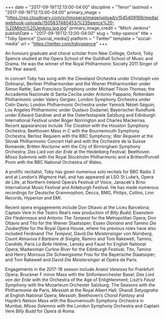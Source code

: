 +++
date = "2017-09-19T12:13:00-04:00"
discipline = "Tenor"
lastmod = "2017-09-19T12:13:00-04:00"
primary_image = "https://res.cloudinary.com/schmopera/image/upload/v1545409169/media/webhook-uploads/1505837480453/%23Spence%20-%20Mitch%20Jenkins.jpg.jpg"
primary_image_credit = "Mitch Jenkins"
publishDate = "2017-09-19T12:13:00-04:00"
slug = "toby-spence"
title = "Toby Spence"
[[social_media]]
platform = " Twitter"
template = "social-media"
url = "https://twitter.com/tobyspence"
+++

An honours graduate and choral scholar from New College, Oxford, Toby Spence studied at the Opera School of the Guildhall School of Music and Drama. He was the winner of the Royal Philharmonic Society 2011 Singer of the Year award.

In concert Toby has sung with the Cleveland Orchestra under Christoph von Dohnanyi, Berliner Philharmoniker and the Wiener Philharmoniker under Simon Rattle; San Francisco Symphony under Michael Tilson Thomas; the Accademia Nazionale di Santa Cecilia under Antonio Pappano; Rotterdam Philharmonic under Valery Gergiev; London Symphony Orchestra under Colin Davis; London Philharmonic Orchestra under Yannick Nézet-Séguin; Los Angeles Philharmonic under Gustavo Dudamel; Bayerischer Rundfunk under Edward Gardiner and at the Osterfestspiele Salzburg and Edinburgh International Festival under Roger Norrington and Charles Mackerras. Recent appearances include *The Creation* with the Houston Symphony Orchestra; Beethoven Mass in C with the Bournemouth Symphony Orchestra; Berlioz Requiem with the BBC Symphony; *War Requiem* at the Slovak Philharmonic Concert Hall and with the Orchestre de la Suisse Romande; Britten *Nocturne* with the City of Birmingham Symphony Orchestra; *Das Lied von der Erde* at the Heidelberg Festival; Beethoven *Missa Solemnis* with the Royal Stockholm Philharmonic and a Britten/Purcell Prom with the BBC National Orchestra of Wales.

A prolific recitalist, Toby has given numerous solo recitals for BBC Radio 3 and at London’s Wigmore Hall, and has appeared at LSO St Luke’s, Opera de Lille, at Northern Ireland Opera’s Festival of Voice, Janacek's Brno International Music Festival and Aldeburgh Festival. He has made numerous recordings for Deutsche Grammophon, Decca, BMG, Philips, Collins, Linn Records, Hyperion and EMI.

Recent opera engagements include Don Ottavio at the Liceu Barcelona; Captain Vere in the Teatro Real’s new production of *Billy Budd*; Eisenstein *Die Fledermaus* and Antonio *The Tempest* for the Metropolitan Opera; Don Ottavio and Tito for the Wiener Staatsoper; Essex *Gloriana* and Tamino *Die Zauberflöte* for the Royal Opera House, where his previous roles have also included Ferdinand *The Tempest*, David *Die Meistersinger von Nürnberg*, Count Almaviva *Il Barbiere di Siviglia*, Ramiro and Tom Rakewell; Tamino, Candide, Paris *La Belle Hélène*, Lensky and Faust for English National Opera; Madwoman *Curlew River* for the Edinburgh Festival; Tito, Tamino and Henry Morosus *Die Schweigsame Frau* for the Bayerische Staatsoper; and Tom Rakewell and David *Die Meistersinger* at Opéra de Paris.

Engagements in the 2017-18 season include Anatol *Vanessa* for Frankfurt Opera; Bruckner F minor Mass with the Sinfonieorchester Basel; *Das Lied von der Erde* with the Orchestra of the Age of Enlightenment; Liszt’s *Faust Symphony* with the Mozarteum Orchester Salzburg; The Seasons with the Philharmonie de Paris, *Messiah* at the Royal Albert Hall; Ghandi *Satyagraha* at English National Opera; *Messiah*, Beethoven’s *Choral Fantasy* and Haydn’s Nelson Mass with the Bournemouth Symphony Orchestra in Mumbai; *Missa Solemnis* with the London Symphony Orchestra and Captain Vere *Billy Budd* for Opera di Roma.
